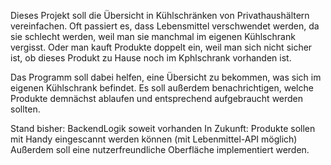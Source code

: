 Dieses Projekt soll die Übersicht in Kühlschränken von Privathaushältern vereinfachen. 
Oft passiert es, dass Lebensmittel verschwendet werden, da sie schlecht werden, weil man sie manchmal im eigenen Kühlschrank vergisst.
Oder man kauft Produkte doppelt ein, weil man sich nicht sicher ist, ob dieses Produkt zu Hause noch im Kphlschrank vorhanden ist.

Das Programm soll dabei helfen, eine Übersicht zu bekommen, was sich im eigenen Kühlschrank befindet.
Es soll außerdem benachrichtigen, welche Produkte demnächst ablaufen und entsprechend aufgebraucht werden sollten.

Stand bisher: BackendLogik soweit vorhanden
In Zukunft: Produkte sollen mit Handy eingescannt werden können (mit Lebenmittel-API möglich)
Außerdem soll eine nutzerfreundliche Oberfläche implementiert werden.
